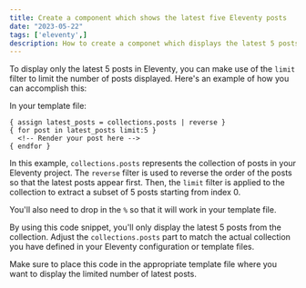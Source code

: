 ```yaml
---
title: Create a component which shows the latest five Eleventy posts
date: "2023-05-22"
tags: ['eleventy',]
description: How to create a componet which displays the latest 5 posts from your Eleventy website
---
```

To display only the latest 5 posts in Eleventy, you can make use of the `limit` filter to limit the number of posts displayed. Here's an example of how you can accomplish this:

In your template file:

```
{ assign latest_posts = collections.posts | reverse }
{ for post in latest_posts limit:5 }
  <!-- Render your post here -->
{ endfor }
```

In this example, `collections.posts` represents the collection of posts in your Eleventy project. The `reverse` filter is used to reverse the order of the posts so that the latest posts appear first. Then, the `limit` filter is applied to the collection to extract a subset of 5 posts starting from index 0.

You'll also need to drop in the `%` so that it will work in your template file.

By using this code snippet, you'll only display the latest 5 posts from the collection. Adjust the `collections.posts` part to match the actual collection you have defined in your Eleventy configuration or template files.

Make sure to place this code in the appropriate template file where you want to display the limited number of latest posts.